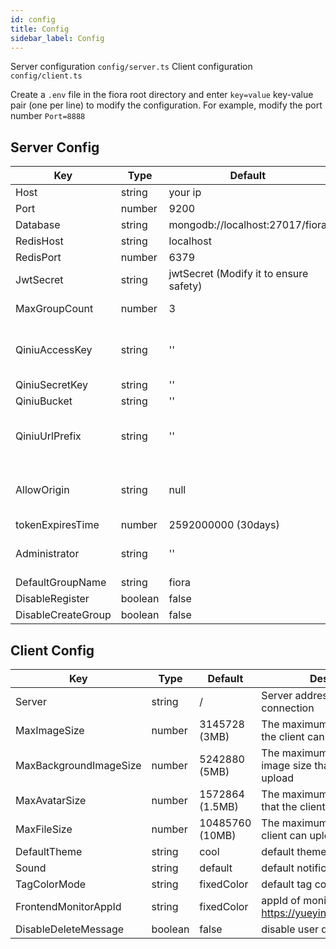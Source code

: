 ```yaml
---
id: config
title: Config
sidebar_label: Config
---
```


Server configuration `config/server.ts`
Client configuration `config/client.ts`

Create a `.env` file in the fiora root directory and enter `key=value` key-value pair (one per line) to modify the configuration. For example, modify the port number `Port=8888`

## Server Config

| Key                | Type    | Default                                | Description                                                                                              |
| ------------------ | ------- | -------------------------------------- | -------------------------------------------------------------------------------------------------------- |
| Host               | string  | your ip                                | backend server host                                                                                      |
| Port               | number  | 9200                                   | backend server port                                                                                      |
| Database           | string  | mongodb://localhost:27017/fiora        | mongodbb address                                                                                         |
| RedisHost          | string  | localhost                          | redis host                                                      |
| RedisPort          | number  | 6379                               | redis port                                                           |
| JwtSecret          | string  | jwtSecret (Modify it to ensure safety) | jwt token encryption secret                                                                              |
| MaxGroupCount      | number  | 3                                      | Maximum number of groups created per user                                                                |
| QiniuAccessKey     | string  | ''                                     | access key of qiniu CDN. If it is empty, The uploaded file will be stored on the server                  |
| QiniuSecretKey     | string  | ''                                     | secret key of qiniu CDN                                                                                  |
| QiniuBucket        | string  | ''                                     | bucket name of qiniu CDN                                                                                 |
| QiniuUrlPrefix     | string  | ''                                     | bucket url prefix of qiniu CDN. End with /, for example https://cdn.suisuijiang.com/                     |
| AllowOrigin        | string  | null                                   | The list of allowed client origins. If null, all origins are allowed. Multiple values separated by comma |
| tokenExpiresTime   | number  | 2592000000 (30days)                    | login token expires time                                                                                 |
| Administrator      | string  | ''                                     | Administrator userId list. Multiple values separated by comma                                            |
| DefaultGroupName   | string  | fiora                                  | Default group name                                                                                       |
| DisableRegister    | boolean | false                                  | Disable register                                                                                         |
| DisableCreateGroup | boolean | false                                  | Disable create group                                                                                     |

## Client Config

| Key                    | Type    | Default         | Description                                                  |
| ---------------------- | ------- | --------------- | ------------------------------------------------------------ |
| Server                 | string  | /               | Server address of the client connection                      |
| MaxImageSize           | number  | 3145728 (3MB)   | The maximum image size that the client can upload            |
| MaxBackgroundImageSize | number  | 5242880 (5MB)   | The maximum background image size that the client can upload |
| MaxAvatarSize          | number  | 1572864 (1.5MB) | The maximum avatar image size that the client can upload     |
| MaxFileSize            | number  | 10485760 (10MB) | The maximum file size that the client can upload             |
| DefaultTheme           | string  | cool            | default theme                                                |
| Sound                  | string  | default         | default notification sound                                   |
| TagColorMode           | string  | fixedColor      | default tag color mode                                       |
| FrontendMonitorAppId   | string  | fixedColor      | appId of monitor <https://yueying.effirst.com/index>         |
| DisableDeleteMessage   | boolean | false           | disable user delete messages                                 |
